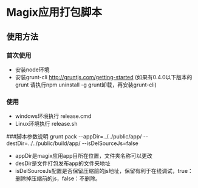 # Magix应用打包脚本
## 使用方法
### 首次使用
* 安装node环境
* 安装grunt-cli http://gruntjs.com/getting-started (如果有0.4.0以下版本的grunt 请执行npm uninstall -g grunt卸载，再安装grunt-cli)

### 使用
* windows环境执行 release.cmd
* Linux环境执行 release.sh

###脚本参数说明
grunt pack --appDir=../../public/app/ --destDir=../../public/build/app/ --isDelSourceJs=false

* appDir是magix应用app目所在位置，文件夹名称可以更改
* desDir是文件打包发布app的文件夹地址
* isDelSourceJs配置是否保留压缩前的js地址，保留有利于在线调试，true：删除掉压缩前的js，false：不删除。